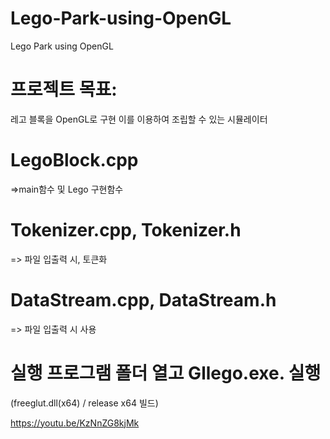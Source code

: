 # Lego-Park-using-OpenGL
Lego Park using OpenGL

# 프로젝트 목표:
레고 블록을 OpenGL로 구현
이를 이용하여 조립할 수 있는 시뮬레이터




# LegoBlock.cpp
=>main함수 및 Lego 구현함수

# Tokenizer.cpp, Tokenizer.h
=> 파일 입출력 시, 토큰화

# DataStream.cpp, DataStream.h
=> 파일 입출력 시 사용





# 실행 프로그램 폴더 열고 Gllego.exe. 실행
(freeglut.dll(x64) / release x64 빌드) 

https://youtu.be/KzNnZG8kjMk

